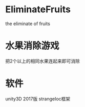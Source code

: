 # EliminateFruits
the eliminate of fruits

# 水果消除游戏
把2个以上的相同水果连起来即可消除

# 软件
unity3D 2017版
strangeIoc框架

